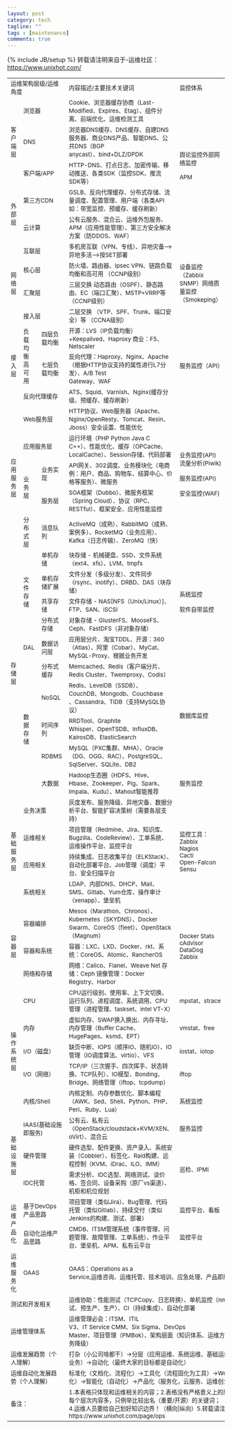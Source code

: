 ```yaml
---
layout: post
category: tech
tagline: ""
tags : [maintenance]
comments: true
---
```

{% include JB/setup %}
转载请注明来自于-运维社区：https://www.unixhot.com/
<table>
<tbody>
<tr>
<td colspan="3" width="283" height="40"><span style="font-size: 10pt;">运维架构层级/运维角度</span></td>
<td width="818"><span style="font-size: 10pt;">内容描述/主要技术关键词</span></td>
<td width="146"><span style="font-size: 10pt;">监控体系</span></td>
<td width="153"><span style="font-size: 10pt;">自动化/DevOps</span></td>
<td><span style="font-size: 10pt;">云计算</span></td>
</tr>
<tr>
<td rowspan="3" width="81" height="120"><span style="font-size: 10pt;">客户端层</span></td>
<td colspan="2" width="202"><span style="font-size: 10pt;">浏览器</span></td>
<td width="818"><span style="font-size: 10pt;">Cookie、浏览器缓存协商（Last-Modified、Expires、Etag）、组件分离、前端优化、运维检测工具</span></td>
<td rowspan="5" width="146"><span style="font-size: 10pt;">舆论监控外部网络监控</span><p></p>
<p><span style="font-size: 10pt;">APM</span></p></td>
<td rowspan="3" width="153"><span style="font-size: 10pt;">故障检测工具</span></td>
<td rowspan="5" width="131"><span style="font-size: 10pt;">DNS服务</span><br>
<span style="font-size: 10pt;"> CDN服务</span><br>
<span style="font-size: 10pt;"> 移动服务</span><br>
<span style="font-size: 10pt;"> 云盾</span></td>
</tr>
<tr>
<td colspan="2" width="202" height="40"><span style="font-size: 10pt;">DNS</span></td>
<td width="818"><span style="font-size: 10pt;">浏览器DNS缓存、DNS缓存、自建DNS服务器、商业DNS产品、智能DNS、公共DNS（BGP</span><br>
<span style="font-size: 10pt;"> anycast）、bind+DLZ/DPDK</span></td>
</tr>
<tr>
<td colspan="2" height="40"><span style="font-size: 10pt;">客户端/APP</span></td>
<td><span style="font-size: 10pt;">HTTP-DNS、打点日志、加密传输、移动推送、各类SDK（监控SDK、推流SDK等）</span></td>
</tr>
<tr>
<td rowspan="2" width="81" height="80"><span style="font-size: 10pt;">外部层</span></td>
<td colspan="2" width="202"><span style="font-size: 10pt;">第三方CDN</span></td>
<td width="818"><span style="font-size: 10pt;">GSLB、反向代理缓存、分布式存储、流量调度、配置管理、用户端（各类API如：带宽监控、预缓存、缓存刷新）</span></td>
<td rowspan="2" width="153"><span style="font-size: 10pt;">基于开放API开发</span></td>
</tr>
<tr>
<td colspan="2" width="202" height="40"><span style="font-size: 10pt;">云计算</span></td>
<td width="818"><span style="font-size: 10pt;">公有云服务、混合云、运维外包服务、APM（应用性能管理）、第三方安全解决方案（防DDOS、WAF）</span></td>
</tr>
<tr>
<td rowspan="4" width="81" height="160"><span style="font-size: 10pt;">网络层</span></td>
<td colspan="2" width="202"><span style="font-size: 10pt;">互联层</span></td>
<td width="818"><span style="font-size: 10pt;">多机房互联（VPN、专线）、异地灾备--&gt;异地多活--&gt;按SET部署</span></td>
<td rowspan="4" width="146"><span style="font-size: 10pt;">设备监控</span><br>
<span style="font-size: 10pt;"> （Zabbix SNMP）网络质量监控</span><br>
<span style="font-size: 10pt;"> （Smokeping）</span></td>
<td rowspan="4" width="153"><span style="font-size: 10pt;">SDN</span><p></p>
<p><span style="font-size: 10pt;">OpenvSwitch</span><br>
<span style="font-size: 10pt;"> （GRE、Vxlan）</span></p></td>
<td><span style="font-size: 10pt;">高速通道</span></td>
</tr>
<tr>
<td colspan="2" width="202" height="40"><span style="font-size: 10pt;">核心层</span></td>
<td width="818"><span style="font-size: 10pt;">防火墙、路由器、Ipsec VPN、链路负载均衡和高可用 （CCNP级别）</span></td>
<td rowspan="3" width="131"><span style="font-size: 10pt;">VPC（专有网络）</span></td>
</tr>
<tr>
<td colspan="2" width="202" height="40"><span style="font-size: 10pt;">汇聚层</span></td>
<td width="818"><span style="font-size: 10pt;">三层交换 动态路由（OSPF）、静态路由、EC（端口汇聚）、MSTP+VRRP等 （CCNP级别）</span></td>
</tr>
<tr>
<td colspan="2" width="202" height="40"><span style="font-size: 10pt;">接入层</span></td>
<td width="818"><span style="font-size: 10pt;">二层交换 （VTP、SPF、Trunk、端口安全）等 （CCNA级别）</span></td>
</tr>
<tr>
<td rowspan="3" width="81" height="120"><span style="font-size: 10pt;">接入层</span></td>
<td rowspan="2" width="100"><span style="font-size: 10pt;">负载均衡</span><br>
<span style="font-size: 10pt;"> 高可用</span></td>
<td width="102"><span style="font-size: 10pt;">四层负载均衡</span></td>
<td width="818"><span style="font-size: 10pt;">开源：LVS（IP负载均衡）+Keepalived、Haproxy 商业：F5、Netscaler</span></td>
<td rowspan="3" width="146"><span style="font-size: 10pt;">服务监控（API）</span></td>
<td rowspan="3" width="153"><span style="font-size: 10pt;">平台开发</span><br>
<span style="font-size: 10pt;"> （LBaas）</span></td>
<td rowspan="3" width="131"><span style="font-size: 10pt;">高防IP</span><br>
<span style="font-size: 10pt;"> 云负载均衡SLB</span><br>
<span style="font-size: 10pt;"> CDN服务</span></td>
</tr>
<tr>
<td width="102" height="40"><span style="font-size: 10pt;">七层负载均衡</span></td>
<td width="818"><span style="font-size: 10pt;">反向代理：Haproxy、Nginx、Apache（根据HTTP协议支持的属性进行L7分发）、A/B Test</span><br>
<span style="font-size: 10pt;"> Gateway、WAF</span></td>
</tr>
<tr>
<td colspan="2" width="202" height="40"><span style="font-size: 10pt;">反向代理缓存</span></td>
<td width="818"><span style="font-size: 10pt;">ATS、Squid、Varnish、Nginx(缓存分级、预缓存、缓存刷新）</span></td>
</tr>
<tr>
<td rowspan="5" width="81" height="200"><span style="font-size: 10pt;">应用服务层</span></td>
<td colspan="2" width="202"><span style="font-size: 10pt;">Web服务层</span></td>
<td width="818"><span style="font-size: 10pt;">HTTP协议、Web服务器（Apache、Nginx/OpenResty、Tomcat、Resin、Jboss）安全设置、性能优化</span></td>
<td rowspan="5" width="146"><span style="font-size: 10pt;">业务监控(API)流量分析(Piwik)</span><p></p>
<p><span style="font-size: 10pt;">服务监控(API)</span></p>
<p><span style="font-size: 10pt;">安全监控(WAF)</span></p></td>
<td rowspan="5" width="153"><span style="font-size: 10pt;">配置管理：SaltStack</span><br>
<span style="font-size: 10pt;"> 过载保护-服务降级</span><br>
<span style="font-size: 10pt;"> 灰度发布-openresty</span><br>
<span style="font-size: 10pt;"> 项目管理-Readmine</span><br>
<span style="font-size: 10pt;"> 代码仓库-gitlab</span><br>
<span style="font-size: 10pt;"> 持续集成-Jenkins</span><br>
<span style="font-size: 10pt;"> 持续审查-SonarQube</span></td>
<td><span style="font-size: 10pt;">镜像市场</span></td>
</tr>
<tr>
<td colspan="2" width="202" height="40"><span style="font-size: 10pt;">应用服务层</span></td>
<td width="818"><span style="font-size: 10pt;">运行环境（PHP Python Java C</span><br>
<span style="font-size: 10pt;"> C++）、性能优化、缓存（OPCache、LocalCache）、Session存储、代码部署</span></td>
<td rowspan="2"><span style="font-size: 10pt;">各种SAAS服务</span></td>
</tr>
<tr>
<td rowspan="2" width="100" height="80"><span style="font-size: 10pt;">业务层</span></td>
<td width="102"><span style="font-size: 10pt;">业务实现</span></td>
<td width="818"><span style="font-size: 10pt;">API网关、302调度、业务模块化（电商例：用户、商品、购物车、结算中心、价格等服务）、微服务</span></td>
</tr>
<tr>
<td width="102" height="40"><span style="font-size: 10pt;">服务层</span></td>
<td width="818"><span style="font-size: 10pt;">SOA框架（Dubbo）、微服务框架（Spring Cloud）、协议（RPC、RESTful）、框架安全、应用性能监控</span></td>
<td><span style="font-size: 10pt;">分布式应用服务</span></td>
</tr>
<tr>
<td width="100" height="40"><span style="font-size: 10pt;">分布式层</span></td>
<td width="102"><span style="font-size: 10pt;">消息队列</span></td>
<td width="818"><span style="font-size: 10pt;">ActiveMQ（成熟）、RabbitMQ（成熟、案例多）、RocketMQ（业务应用）、Kafka（日志传输）、ZeroMQ（快）</span></td>
<td><span style="font-size: 10pt;">消息队列服务</span></td>
</tr>
<tr>
<td rowspan="10" width="81" height="402"><span style="font-size: 10pt;">存储层</span></td>
<td rowspan="4" width="100"><span style="font-size: 10pt;">文件存储</span></td>
<td><span style="font-size: 10pt;">单机存储</span></td>
<td width="818"><span style="font-size: 10pt;">块存储 - 机械硬盘、SSD、文件系统（ext4、xfs）、LVM、tmpfs</span></td>
<td rowspan="5" width="146"><span style="font-size: 10pt;">系统监控</span><p></p>
<p><span style="font-size: 10pt;">软件自带监控</span></p></td>
<td rowspan="5" width="153"><span style="font-size: 10pt;">配置管理</span></td>
<td rowspan="4" width="131"><span style="font-size: 10pt;">云硬盘</span><br>
<span style="font-size: 10pt;"> 对象存储</span></td>
</tr>
<tr>
<td height="40"><span style="font-size: 10pt;">单机存储扩展</span></td>
<td width="818"><span style="font-size: 10pt;">文件分发（多级分发）、文件同步（rsync、inotify）、DRBD、DAS（块存储）</span></td>
</tr>
<tr>
<td width="102" height="40"><span style="font-size: 10pt;">共享存储</span></td>
<td width="818"><span style="font-size: 10pt;">文件存储 - NAS[NFS（Unix/Linux）]、FTP、SAN、iSCSI</span></td>
</tr>
<tr>
<td width="102" height="40"><span style="font-size: 10pt;">分布式存储</span></td>
<td width="818"><span style="font-size: 10pt;">对象存储 - GlusterFS、MooseFS、Ceph、FastDFS（非对象存储）</span></td>
</tr>
<tr>
<td width="100" height="40"><span style="font-size: 10pt;">DAL</span></td>
<td width="102"><span style="font-size: 10pt;">数据访问层</span></td>
<td width="818"><span style="font-size: 10pt;">应用层分片、淘宝TDDL、开源：360（Atlas）、阿里（Cobar）、MyCat、MySQL-Proxy、根据业务开发</span></td>
<td><span style="font-size: 10pt;">数据库服务</span></td>
</tr>
<tr>
<td rowspan="5" width="100" height="202"><span style="font-size: 10pt;">数据存储</span></td>
<td width="102"><span style="font-size: 10pt;">分布式缓存</span></td>
<td width="818"><span style="font-size: 10pt;">Memcached、Redis（客户端分片、Redis Cluster、Twemproxy、Codis）</span></td>
<td rowspan="4" width="146"><span style="font-size: 10pt;">数据库监控</span></td>
<td rowspan="4" width="153"><span style="font-size: 10pt;">数据库运维平台</span></td>
<td rowspan="4" width="131"><span style="font-size: 10pt;">云数据库-RDS</span><br>
<span style="font-size: 10pt;"> Mongodb、Redis</span><br>
<span style="font-size: 10pt;"> Memcached</span><br>
<span style="font-size: 10pt;"> OceanBase</span></td>
</tr>
<tr>
<td width="102" height="40"><span style="font-size: 10pt;">NoSQL</span></td>
<td width="818"><span style="font-size: 10pt;">Redis、LevelDB（SSDB）、CouchDB、Mongodb、Couchbase</span><br>
<span style="font-size: 10pt;"> 、Cassandra、TiDB（支持MySQL协议）</span></td>
</tr>
<tr>
<td width="102" height="40"><span style="font-size: 10pt;">时间序列</span></td>
<td width="818"><span style="font-size: 10pt;">RRDTool、Graphite</span><br>
<span style="font-size: 10pt;"> Whisper、OpenTSDB、InfluxDB、KairosDB、ElasticSearch</span></td>
</tr>
<tr>
<td width="102" height="40"><span style="font-size: 10pt;">RDBMS</span></td>
<td width="818"><span style="font-size: 10pt;">MySQL（PXC集群、MHA）、Oracle（DG、OGG、RAC）、PostgreSQL、SqlServer、SQLite、DB2</span></td>
</tr>
<tr>
<td width="102" height="42"><span style="font-size: 10pt;">大数据</span></td>
<td width="818"><span style="font-size: 10pt;">Hadoop生态圈（HDFS、Hive、Hbase、Zookeeper、Pig、Spark、Impala、Kudu）、Mahout智能推荐</span></td>
<td width="146"><span style="font-size: 10pt;">服务监控</span></td>
<td width="153"><span style="font-size: 10pt;">Ambari、CM</span></td>
<td><span style="font-size: 10pt;">大数据服务</span></td>
</tr>
<tr>
<td rowspan="4" width="81" height="162"><span style="font-size: 10pt;">基础服务层</span></td>
<td colspan="2" width="202"><span style="font-size: 10pt;">业务决策</span></td>
<td width="818"><span style="font-size: 10pt;">灰度发布、服务降级、异地灾备、数据分析平台、智能扩容决策树（需要各层支持）</span></td>
<td rowspan="4" width="146"><span style="font-size: 10pt;">监控工具：</span><br>
<span style="font-size: 10pt;"> Zabbix</span><br>
<span style="font-size: 10pt;"> Nagios</span><br>
<span style="font-size: 10pt;"> Cacti</span><br>
<span style="font-size: 10pt;"> Open-Falcon</span><br>
<span style="font-size: 10pt;"> Sensu</span></td>
<td rowspan="4" width="153"><span style="font-size: 10pt;">自动化工具</span><br>
<span style="font-size: 10pt;"> （Puppet</span><br>
<span style="font-size: 10pt;"> Chef</span><br>
<span style="font-size: 10pt;"> SaltStack</span><br>
<span style="font-size: 10pt;"> Ansible）</span></td>
<td rowspan="4" width="131"><span style="font-size: 10pt;">日志服务</span><br>
<span style="font-size: 10pt;"> 操作审计</span><br>
<span style="font-size: 10pt;"> 资源编排</span><br>
<span style="font-size: 10pt;"> 运维监控服务</span><br>
<span style="font-size: 10pt;"> 持续交付系统</span></td>
</tr>
<tr>
<td colspan="2" width="202" height="40"><span style="font-size: 10pt;">运维相关</span></td>
<td width="818"><span style="font-size: 10pt;">项目管理（Redmine、Jira、知识库、Bugzilla、CodeReview）、工单系统、运维操作平台、监控平台</span></td>
</tr>
<tr>
<td colspan="2" width="202" height="40"><span style="font-size: 10pt;">应用相关</span></td>
<td width="818"><span style="font-size: 10pt;">持续集成、日志收集平台（ELKStack）、自动化部署平台、Job管理（调度）平台、安全扫描平台</span></td>
</tr>
<tr>
<td colspan="2" width="202" height="40"><span style="font-size: 10pt;">系统相关</span></td>
<td width="818"><span style="font-size: 10pt;">LDAP、内部DNS、DHCP、Mail、SMS、Gitlab、Yum仓库、操作审计（xenapp）、堡垒机</span></td>
</tr>
<tr>
<td rowspan="3" width="81" height="120"><span style="font-size: 10pt;">容器层</span></td>
<td colspan="2" width="202"><span style="font-size: 10pt;">容器编排</span></td>
<td width="818"><span style="font-size: 10pt;">Mesos（Marathon、Chronos）、Kubernetes（SKYDNS）、Docker</span><br>
<span style="font-size: 10pt;"> Swarm、CoreOS（fleet）、OpenStack（Magnum）</span></td>
<td rowspan="3" width="146"><span style="font-size: 10pt;">Docker Stats</span><br>
<span style="font-size: 10pt;"> cAdvisor</span><br>
<span style="font-size: 10pt;"> DataDog</span><br>
<span style="font-size: 10pt;"> Zabbix</span></td>
<td rowspan="3" width="153"><span style="font-size: 10pt;">Docker</span><br>
<span style="font-size: 10pt;"> Swarm</span><br>
<span style="font-size: 10pt;"> Mesos</span><br>
<span style="font-size: 10pt;"> Kubernetes</span></td>
<td rowspan="3" width="131"><span style="font-size: 10pt;">容器服务</span></td>
</tr>
<tr>
<td colspan="2" width="202" height="40"><span style="font-size: 10pt;">容器和系统</span></td>
<td width="818"><span style="font-size: 10pt;">容器：LXC、LXD、Docker、rkt、系统：CoreOS、Atomic、RancherOS</span></td>
</tr>
<tr>
<td colspan="2" width="202" height="40"><span style="font-size: 10pt;">网络和存储</span></td>
<td width="818"><span style="font-size: 10pt;">网络：Calico、Flanel、Weave Net 存储：Ceph 镜像管理：Docker Registry、Harbor</span></td>
</tr>
<tr>
<td rowspan="5" width="81" height="200"><span style="font-size: 10pt;">操作系统层</span></td>
<td colspan="2" width="202"><span style="font-size: 10pt;">CPU</span></td>
<td width="818"><span style="font-size: 10pt;">CPU运行级别、使用率、上下文切换、运行队列、进程调度、系统调用、CPU管理（进程管理、taskset、intel VT-X）</span></td>
<td width="146"><span style="font-size: 10pt;">mpstat、strace</span></td>
<td rowspan="5" width="153"><span style="font-size: 10pt;">虚拟化</span></td>
<td rowspan="8" width="131"><span style="font-size: 10pt;">公有云</span><br>
<span style="font-size: 10pt;"> 弹性计算产品</span></td>
</tr>
<tr>
<td colspan="2" width="202" height="40"><span style="font-size: 10pt;">内存</span></td>
<td width="818"><span style="font-size: 10pt;">虚拟内存、SWAP换入换出、内存寻址、内存管理（Buffer Cache、HugePages、ksmd、EPT）</span></td>
<td width="146"><span style="font-size: 10pt;">vmstat、free</span></td>
</tr>
<tr>
<td colspan="2" width="202" height="40"><span style="font-size: 10pt;">I/O（磁盘）</span></td>
<td width="818"><span style="font-size: 10pt;">缺页中断、IOPS（顺序IO、随机IO）、IO管理（IO调度算法、virtio）、VFS</span></td>
<td width="146"><span style="font-size: 10pt;">iostat、iotop</span></td>
</tr>
<tr>
<td colspan="2" width="202" height="40"><span style="font-size: 10pt;">I/O（网络）</span></td>
<td width="818"><span style="font-size: 10pt;">TCP/IP（三次握手、四次挥手、状态转换、TCP队列）、IO模型、Bonding、Bridge、网络管理（iftop、tcpdump）</span></td>
<td width="146"><span style="font-size: 10pt;">iftop</span></td>
</tr>
<tr>
<td colspan="2" height="40"><span style="font-size: 10pt;">内核/Shell</span></td>
<td width="818"><span style="font-size: 10pt;">内核定制、内存参数优化、脚本编程（AWK、Sed、Shell、Python、PHP、Perl、Ruby、Lua）</span></td>
<td width="146"><span style="font-size: 10pt;">系统监控</span></td>
</tr>
<tr>
<td rowspan="3" width="81" height="122"><span style="font-size: 10pt;">基础设施层</span></td>
<td colspan="2" width="202"><span style="font-size: 10pt;">IAAS(基础设施即服务)</span></td>
<td width="818"><span style="font-size: 10pt;">公有云、私有云（OpenStack/cloudstack+KVM/XEN、oVirt）、混合云</span></td>
<td width="146"><span style="font-size: 10pt;">服务监控</span></td>
<td width="153"><span style="font-size: 10pt;">配置管理</span></td>
</tr>
<tr>
<td colspan="2" width="202" height="42"><span style="font-size: 10pt;">硬件管理</span></td>
<td width="818"><span style="font-size: 10pt;">硬件选型、配件更换、资产录入、系统安装（Cobbler）、标签化、Raid构建、远程控制（KVM、iDrac、ILO、IMM）</span></td>
<td rowspan="2" width="146"><span style="font-size: 10pt;">巡检、IPMI</span></td>
<td rowspan="2" width="153"><span style="font-size: 10pt;">IPMI、CMDB</span></td>
</tr>
<tr>
<td colspan="2" width="202" height="40"><span style="font-size: 10pt;">IDC托管</span></td>
<td width="818"><span style="font-size: 10pt;">需求分析、IDC选型、网络测试、谈价格、签合同、设备采购（原厂vs渠道）、机柜和机位规划</span></td>
</tr>
<tr>
<td rowspan="2" width="81" height="80"><span style="font-size: 10pt;">运维产品化</span></td>
<td colspan="2" width="202"><span style="font-size: 10pt;">基于DevOps产品思路</span></td>
<td width="818"><span style="font-size: 10pt;">项目管理（类似Jira）、Bug管理、代码托管（类似Gitlab）、持续交付（类似Jenkins的构建、测试、部署）</span></td>
<td width="146"><span style="font-size: 10pt;">监控平台、看板</span></td>
<td width="153"><span style="font-size: 10pt;">软件定义数据中心</span></td>
<td width="131"><span style="font-size: 10pt;">DevOps产品</span></td>
</tr>
<tr>
<td colspan="2" width="202" height="40"><span style="font-size: 10pt;">自动化运维产品思路</span></td>
<td width="818"><span style="font-size: 10pt;">CMDB、ITSM管理系统（事件管理、问题管理、故障管理、工单系统）、作业平台、堡垒机、APM、私有云平台</span></td>
<td width="146"><span style="font-size: 10pt;">监控平台</span></td>
<td width="153"><span style="font-size: 10pt;">CI/CD系统</span></td>
<td width="131"><span style="font-size: 10pt;">运维管理产品</span></td>
</tr>
<tr>
<td width="81" height="40"><span style="font-size: 10pt;">运维服务化</span></td>
<td colspan="2" width="202"><span style="font-size: 10pt;">OAAS</span></td>
<td colspan="4" width="1248"><span style="font-size: 10pt;">OAAS：Operations as a</span><br>
<span style="font-size: 10pt;"> Service,运维咨询、运维托管、技术培训、应急处理、产品即服务、DevOps专家服务</span></td>
</tr>
<tr>
<td colspan="3" width="283" height="40"><span style="font-size: 10pt;">测试和开发相关</span></td>
<td colspan="4" width="1248"><span style="font-size: 10pt;">运维协助：性能测试（TCPCopy、日志转换）、单机监控（nmon）、环境规划（开发、测试、预生产、生产）、CI（持续集成）、自动化部署</span></td>
</tr>
<tr>
<td colspan="3" width="283" height="40"><span style="font-size: 10pt;">运维管理体系</span></td>
<td colspan="4" width="1248"><span style="font-size: 10pt;">运维管理必会：ITSM、ITIL</span><br>
<span style="font-size: 10pt;"> V3、IT Service CMM、Six Sigma、DevOps</span><br>
<span style="font-size: 10pt;"> Master、项目管理（PMBok）、架构层面（知识体系、运维方案、容量规划、灾备规划、服务降级）</span></td>
</tr>
<tr>
<td colspan="3" width="283" height="40"><span style="font-size: 10pt;">运维发展趋势（个人理解）</span></td>
<td colspan="4" width="1248"><span style="font-size: 10pt;">打杂（小公司啥都干）-&gt;分层（应用运维、系统运维、基础运维、运维开发等）-&gt;场景化（分业务）-&gt;自动化（最终大家的目标都是自动化）</span></td>
</tr>
<tr>
<td colspan="3" width="283" height="40"><span style="font-size: 10pt;">运维自动化发展趋势（个人理解）</span></td>
<td colspan="4" width="1248"><span style="font-size: 10pt;">标准化（文档化、流程化）-&gt;工具化（流程固化为工具）-&gt;Web化（平台化）-&gt;服务化（API化）-&gt;智能化（自动化）-&gt;产品化（服务化，云服务、运维创业）</span></td>
</tr>
<tr>
<td colspan="3" width="283" height="40"><span style="font-size: 10pt;">备注：</span></td>
<td colspan="4" width="1248"><span style="font-size: 10pt;">1.本表格只体现和运维相关的内容；2.表格没有严格意义上的层级关系；3.持续更新中，由于每个层次内容多，只例举比较出名（重要/开源）的关键词；</span><br>
<span style="font-size: 10pt;"> 4.运维人员要给自己划好知识边界！（横向|纵向）5.转载请注明来自-运维社区https://www.unixhot.com/page/ops</span></td>
</tr>
</tbody>
</table>
